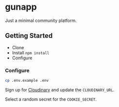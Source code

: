 # gunapp
Just a minimal community platform.

## Getting Started

* Clone
* Install `npm install`
* Configure

### Configure

```sh
cp .env.example .env
```

Sign up for [Cloudinary](http://keystonejs.com/docs/configuration/#services-cloudinary) and update the `CLOUDINARY_URL`.

Select a random secret for the `COOKIE_SECRET`.